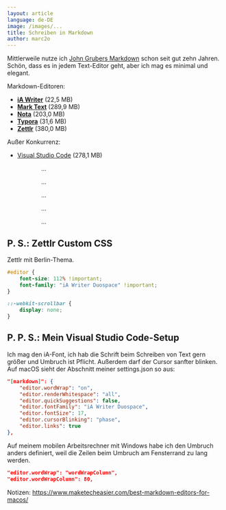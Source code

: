 ```yaml
---
layout: article
language: de-DE
image: /images/...
title: Schreiben in Markdown
author: marc2o
---
```


Mittlerweile nutze ich [John Grubers Markdown](https://daringfireball.net/projects/markdown/) schon seit gut zehn Jahren. Schön, dass es in jedem Text-Editor geht, aber ich mag es minimal und elegant.

Markdown-Editoren:
* **[iA Writer](https://ia.net/de/writer)** (22,5 MB)
* **[Mark Text](https://marktext.app)** (289,9 MB)
* **[Nota](https://nota.md)** (203,0 MB)
* **[Typora](https://www.typora.io)** (31,6 MB)
* **[Zettlr](https://zettlr.com)** (380,0 MB)

Außer Konkurrenz:
* [Visual Studio Code](https://code.visualstudio.com/) (278,1 MB)

<figure class="gallery">
    <!-- editor screenshots -->
    <figure><img src="/images/ia-writer-screenshot.jpg" alt=""><figcaption><em>...</em></figcaption></figure>
    <figure><img src="/images/mark-text-screenshot.jpg" alt=""><figcaption><em>...</em></figcaption></figure>
    <figure><img src="/images/nota-screenshot.jpg" alt=""><figcaption><em>...</em></figcaption></figure>
    <figure><img src="/images/typora-screenshot.jpg" alt=""><figcaption><em>...</em></figcaption></figure>
    <figure><img src="/images/zettlr-screenshot.jpg" alt=""><figcaption><em>...</em></figcaption></figure>
</figure>

## P. S.: Zettlr Custom CSS

Zettlr mit Berlin-Thema.

```css
#editor {
    font-size: 112% !important;
    font-family: "iA Writer Duospace" !important;
}

::-webkit-scrollbar {
    display: none;
}
```

## P. P. S.: Mein Visual Studio Code-Setup

Ich mag den iA-Font, ich hab die Schrift beim Schreiben von Text gern größer und Umbruch ist Pflicht. Außerdem darf der Cursor sanfter blinken. Auf macOS sieht der Abschnitt meiner settings.json so aus:

```json
"[markdown]": {
    "editor.wordWrap": "on",
    "editor.renderWhitespace": "all",
    "editor.quickSuggestions": false,
    "editor.fontFamily": "iA Writer Duospace",
    "editor.fontSize": 17,
    "editor.cursorBlinking": "phase",
    "editor.links": true
},
```
Auf meinem mobilen Arbeitsrechner mit Windows habe ich den Umbruch anders definiert, weil die Zeilen beim Umbruch am Fensterrand zu lang werden.

```json
"editor.wordWrap": "wordWrapColumn",
"editor.wordWrapColumn": 80,
```

Notizen: https://www.maketecheasier.com/best-markdown-editors-for-macos/